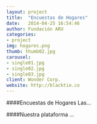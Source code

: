 ```yaml
---
layout: project
title:  "Encuestas de Hogares"
date:   2014-04-25 16:54:46
author: Fundación ARU
categories:
- project
img: hogares.png
thumb: thumb02.jpg
carousel:
- single01.jpg
- single02.jpg
- single03.jpg
client: Wonder Corp.
website: http://blacktie.co
---
```

####Encuestas de Hogares
Las...

####Nuestra plataforma
...